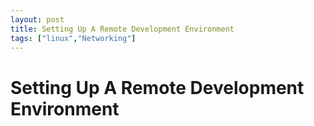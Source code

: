 ```yaml
---
layout: post
title: Setting Up A Remote Development Environment
tags: ["linux","Networking"]
---
```


# Setting Up A Remote Development Environment

